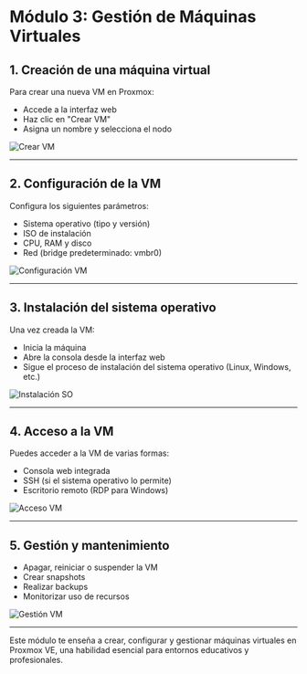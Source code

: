 
# Módulo 3: Gestión de Máquinas Virtuales

## 1. Creación de una máquina virtual
Para crear una nueva VM en Proxmox:
- Accede a la interfaz web
- Haz clic en "Crear VM"
- Asigna un nombre y selecciona el nodo

![Crear VM](images/crear_vm.png)

---

## 2. Configuración de la VM
Configura los siguientes parámetros:
- Sistema operativo (tipo y versión)
- ISO de instalación
- CPU, RAM y disco
- Red (bridge predeterminado: vmbr0)

![Configuración VM](images/configuracion_vm.png)

---

## 3. Instalación del sistema operativo
Una vez creada la VM:
- Inicia la máquina
- Abre la consola desde la interfaz web
- Sigue el proceso de instalación del sistema operativo (Linux, Windows, etc.)

![Instalación SO](images/instalacion_so.png)

---

## 4. Acceso a la VM
Puedes acceder a la VM de varias formas:
- Consola web integrada
- SSH (si el sistema operativo lo permite)
- Escritorio remoto (RDP para Windows)

![Acceso VM](images/acceso_vm.png)

---

## 5. Gestión y mantenimiento
- Apagar, reiniciar o suspender la VM
- Crear snapshots
- Realizar backups
- Monitorizar uso de recursos

![Gestión VM](images/gestion_vm.png)

---

Este módulo te enseña a crear, configurar y gestionar máquinas virtuales en Proxmox VE, una habilidad esencial para entornos educativos y profesionales.
